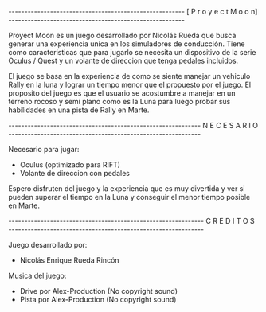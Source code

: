 -------------------------------------------------------  [ P r o y e c t      M o o n] -------------------------------------------------------

Proyect Moon es un juego desarrollado por Nicolás Rueda que busca generar una experiencia unica en los simuladores de conducción.
Tiene como caracteristicas que para jugarlo se necesita un dispositivo de la serie Oculus / Quest y un volante de direccion que tenga pedales incluidos.

El juego se basa en la experiencia de como se siente manejar un vehiculo Rally en la luna y lograr un tiempo menor que el propuesto por el juego. El proposito del juego es que el usuario se acostumbre a manejar en un terreno rocoso y semi plano como es la Luna para luego probar sus habilidades en una pista de Rally en Marte.

------------------------------------------------------------ N E C E S A R I O ------------------------------------------------------------

Necesario para jugar:
- Oculus (optimizado para RIFT)
- Volante de direccion con pedales

Espero disfruten del juego y la experiencia que es muy divertida y ver si pueden superar el tiempo en la Luna y conseguir el menor tiempo posible en Marte.

------------------------------------------------------------- C R E D I T O S -------------------------------------------------------------

Juego desarrollado por:
- Nicolás Enrique Rueda Rincón

Musica del juego:     
- Drive por Alex-Production (No copyright sound)
- Pista por Alex-Production (No copyright sound)

